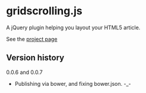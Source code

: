 gridscrolling.js
================

A jQuery plugin helping you layout your HTML5 article.

See the [project page](http://mknecht.github.io/gridscrolling.js/)

Version history
---------------

0.0.6 and 0.0.7

* Publishing via bower, and fixing bower.json. -_-
